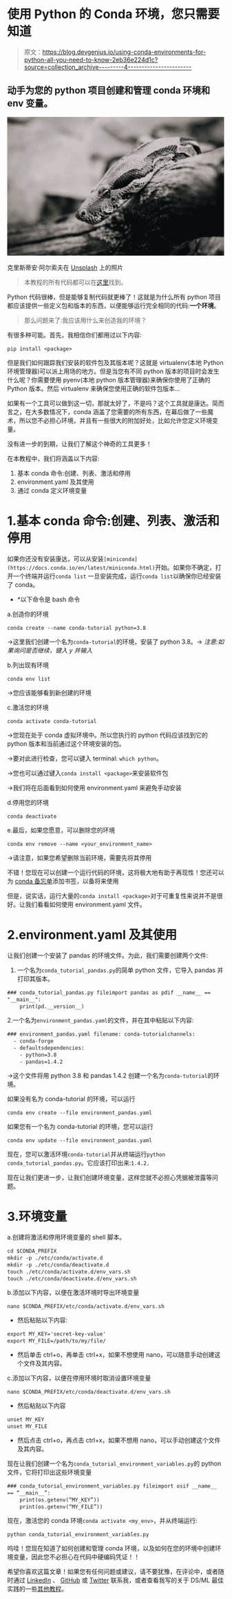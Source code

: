 # 使用 Python 的 Conda 环境，您只需要知道

> 原文：<https://blog.devgenius.io/using-conda-environments-for-python-all-you-need-to-know-2eb36e224d1c?source=collection_archive---------4----------------------->

## 动手为您的 python 项目创建和管理 conda 环境和 env 变量。

![](img/5cb7cefca90cdd5b3adfde2ee3587e02.png)

克里斯蒂安·阿尔索夫在 [Unsplash](https://unsplash.com/photos/wqxCjls3Hyo) 上的照片

> 本教程的所有代码都可以在[这里](https://github.com/armand-sauzay/best-practices/tree/main/tutorials/conda_environment)找到。

Python 代码很棒，但是能够复制代码就更棒了！这就是为什么所有 python 项目都应该提供一些定义包和版本的东西，以便能够运行完全相同的代码:**一个环境**。

> 那么问题来了:我应该用什么来创造我的环境？

有很多种可能。首先，我相信你们都用过以下内容:

```
pip install <package>
```

但是我们如何跟踪我们安装的软件包及其版本呢？这就是 virtualenv(本地 Python 环境管理器)可以派上用场的地方。但是当您有不同 python 版本的项目时会发生什么呢？你需要使用 pyenv(本地 python 版本管理器)来确保你使用了正确的 Python 版本。然后 virtualenv 来确保您使用正确的软件包版本…

如果有一个工具可以做到这一切，那就太好了，不是吗？这个工具就是康达。简而言之，在大多数情况下，conda 涵盖了您需要的所有东西，在幕后做了一些魔术，所以您不必担心环境，并且有一些很大的附加好处，比如允许您定义环境变量。

没有进一步的到期，让我们了解这个神奇的工具更多！

在本教程中，我们将涵盖以下内容:

1.  基本 conda 命令:创建、列表、激活和停用
2.  environment.yaml 及其使用
3.  通过 conda 定义环境变量

# 1.基本 conda 命令:创建、列表、激活和停用

如果你还没有安装康达，可以从安装`[miniconda](https://docs.conda.io/en/latest/miniconda.html)`开始。如果你不确定，打开一个终端并运行`conda list`
一旦安装完成，运行`conda list`以确保你已经安装了 conda。

* *以下命令是 bash 命令

a.创造你的环境

```
conda create --name conda-tutorial python=3.8
```

→这里我们创建一个名为`conda-tutorial`的环境，安装了 python 3.8。→ *注意:如果询问是否继续，键入 y 并输入*

b.列出现有环境

```
conda env list
```

→您应该能够看到新创建的环境

c.激活您的环境

```
conda activate conda-tutorial
```

→您现在处于 conda 虚拟环境中。所以您执行的 python 代码应该找到它的 python 版本和当前通过这个环境安装的包。

→要对此进行检查，您可以键入 terminal: `which python`。

→您也可以通过键入`conda install <package>`来安装软件包

→我们将在后面看到如何使用 environment.yaml 来避免手动安装

d.停用您的环境

```
conda deactivate
```

e.最后，如果您愿意，可以删除您的环境

```
conda env remove --name <your_environment_name>
```

→请注意，如果您希望删除当前环境，需要先将其停用

不错！您现在可以创建一个运行代码的环境，这将极大地有助于再现性！您还可以为 [conda 备忘单](https://docs.conda.io/projects/conda/en/4.6.0/_downloads/52a95608c49671267e40c689e0bc00ca/conda-cheatsheet.pdf)添加书签，以备将来使用

但是，说实话，运行大量的`conda install <package>`对于可重复性来说并不是很好。让我们看看如何使用 environment.yaml 文件。

# 2.environment.yaml 及其使用

让我们创建一个安装了 pandas 的环境文件。为此，我们需要创建两个文件:

1.  一个名为`conda_tutorial_pandas.py`的简单 python 文件，它导入 pandas 并打印其版本。

```
### conda_tutorial_pandas.py fileimport pandas as pdif __name__ == "__main__":    
    print(pd.__version__)
```

2.一个名为`environment_pandas.yaml`的文件，并在其中粘贴以下内容:

```
### environment_pandas.yaml filename: conda-tutorialchannels:
  - conda-forge
  - defaultsdependencies:
    - python=3.8
    - pandas=1.4.2
```

→这个文件将用 python 3.8 和 pandas 1.4.2 创建一个名为`conda-tutorial`的环境。

如果没有名为 conda-tutorial 的环境，可以运行

```
conda env create --file environment_pandas.yaml
```

如果您有一个名为 conda-tutorial 的环境，您可以运行

```
conda env update --file environment_pandas.yaml
```

现在，您可以激活环境`conda-tutorial`并从终端运行`python conda_tutorial_pandas.py`。它应该打印出来:`1.4.2.`

现在让我们更进一步，让我们创建环境变量，这样您就不必担心凭据被泄露等问题。

# 3.环境变量

a.创建将激活和停用环境变量的 shell 脚本。

```
cd $CONDA_PREFIX 
mkdir -p ./etc/conda/activate.d 
mkdir -p ./etc/conda/deactivate.d 
touch ./etc/conda/activate.d/env_vars.sh 
touch ./etc/conda/deactivate.d/env_vars.sh
```

b.添加以下内容，以便在激活环境时导出环境变量

```
nano $CONDA_PREFIX/etc/conda/activate.d/env_vars.sh
```

*   然后粘贴以下内容:

```
export MY_KEY='secret-key-value' 
export MY_FILE=/path/to/my/file/
```

*   然后单击 ctrl+o，再单击 ctrl+x，如果不想使用 nano，可以随意手动创建这个文件及其内容。

c.添加以下内容，以便在停用环境时取消设置环境变量

```
nano $CONDA_PREFIX/etc/conda/deactivate.d/env_vars.sh
```

*   然后粘贴以下内容

```
unset MY_KEY 
unset MY_FILE
```

*   然后点击 ctrl+o，再点击 ctrl+x，如果不想用 nano，可以手动创建这个文件及其内容。

现在让我们创建一个名为`conda_tutorial_environment_variables.py`的 python 文件，它将打印出这些环境变量

```
### conda_tutorial_environment_variables.py fileimport osif __name__ == “__main__”: 
    print(os.getenv(“MY_KEY”)) 
    print(os.getenv(“MY_FILE”))
```

现在，激活您的 conda 环境`conda activate <my_env>`，并从终端运行:

```
python conda_tutorial_environment_variables.py
```

呜哇！您现在知道了如何创建和管理 conda 环境，以及如何在您的环境中创建环境变量，因此您不必担心在代码中硬编码凭证！！

希望你喜欢这篇文章！如果您有任何问题或建议，请不要犹豫，在评论中，或者随时通过 [LinkedIn](https://www.linkedin.com/in/armand-sauzay-80a70b160/) 、 [GitHub](https://github.com/armand-sauzay) 或 [Twitter](https://twitter.com/armandsauzay) 联系我，或者查看我写的关于 DS/ML 最佳实践的一些[其他教程](https://medium.com/@armand-sauzay/list/devops-for-data-science-b9776aadb7c9)。